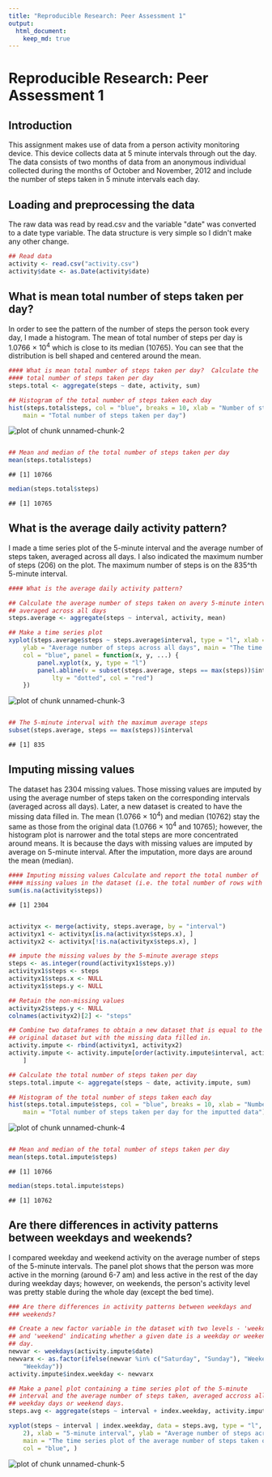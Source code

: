 ```yaml
---
title: "Reproducible Research: Peer Assessment 1"
output: 
  html_document:
    keep_md: true
---
```


Reproducible Research: Peer Assessment 1
========================================================

## Introduction  

This assignment makes use of data from a person activity monitoring device. This device collects data at 5 minute intervals through out the day. The data consists  of two months of data from an anonymous individual collected during the months of October and November, 2012 and include the number of steps taken in 5 minute intervals each day.
  
## Loading and preprocessing the data

The raw data was read by read.csv and the variable "date" was converted to a date type variable. The data structure is very simple so I didn't make any other change.
  

```r
## Read data
activity <- read.csv("activity.csv")
activity$date <- as.Date(activity$date)
```

  

## What is mean total number of steps taken per day?

In order to see the pattern of the number of steps the person took every day, I made a histogram. The mean of total number of steps per day is 1.0766 &times; 10<sup>4</sup> which is close to its median (10765).  You can see that the distribution is bell shaped and centered around the mean. 
   

```r
#### What is mean total number of steps taken per day?  Calculate the
#### total number of steps taken per day
steps.total <- aggregate(steps ~ date, activity, sum)

## Histogram of the total number of steps taken each day
hist(steps.total$steps, col = "blue", breaks = 10, xlab = "Number of steps", 
    main = "Total number of steps taken per day")
```

![plot of chunk unnamed-chunk-2](figure/unnamed-chunk-2.png) 

```r

## Mean and median of the total number of steps taken per day
mean(steps.total$steps)
```

```
## [1] 10766
```

```r
median(steps.total$steps)
```

```
## [1] 10765
```



## What is the average daily activity pattern?
   
I made a time series plot of the 5-minute interval and the average number of steps taken, averaged across all days. I also indicated the maximum number of steps (206) on the plot. The maximum number of steps is on the 835^th 5-minute interval.    
   

```r
#### What is the average daily activity pattern?

## Calculate the average number of steps taken on avery 5-minute interval,
## averaged across all days
steps.average <- aggregate(steps ~ interval, activity, mean)

## Make a time series plot
xyplot(steps.average$steps ~ steps.average$interval, type = "l", xlab = "5-minute interval", 
    ylab = "Average number of steps across all days", main = "The time series plot of the average number of steps taken on avery 5-minute interval", 
    col = "blue", panel = function(x, y, ...) {
        panel.xyplot(x, y, type = "l")
        panel.abline(v = subset(steps.average, steps == max(steps))$interval, 
            lty = "dotted", col = "red")
    })
```

![plot of chunk unnamed-chunk-3](figure/unnamed-chunk-3.png) 

```r

## The 5-minute interval with the maximum average steps
subset(steps.average, steps == max(steps))$interval
```

```
## [1] 835
```

   

## Imputing missing values

The dataset has 2304 missing values. Those missing values are imputed by using the average number of steps taken on the corresponding intervals (averaged across all days). Later, a new dataset is created to have the missing data filled in. The mean (1.0766 &times; 10<sup>4</sup>) and median (10762) stay the same as those from the original data (1.0766 &times; 10<sup>4</sup> and 10765); however, the histogram plot is narrower and the total steps are more concentrated around means. It is because the days with missing values are imputed by average on 5-minute interval. After the imputation, more days are around the mean (median).
   

```r
#### Imputing missing values Calculate and report the total number of
#### missing values in the dataset (i.e. the total number of rows with NA
sum(is.na(activity$steps))
```

```
## [1] 2304
```

```r

activityx <- merge(activity, steps.average, by = "interval")
activityx1 <- activityx[is.na(activityx$steps.x), ]
activityx2 <- activityx[!is.na(activityx$steps.x), ]

## impute the missing values by the 5-minute average steps
steps <- as.integer(round(activityx1$steps.y))
activityx1$steps <- steps
activityx1$steps.x <- NULL
activityx1$steps.y <- NULL

## Retain the non-missing values
activityx2$steps.y <- NULL
colnames(activityx2)[2] <- "steps"

## Combine two dataframes to obtain a new dataset that is equal to the
## original dataset but with the missing data filled in.
activity.impute <- rbind(activityx1, activityx2)
activity.impute <- activity.impute[order(activity.impute$interval, activity.impute$date), 
    ]

## Calculate the total number of steps taken per day
steps.total.impute <- aggregate(steps ~ date, activity.impute, sum)

## Histogram of the total number of steps taken each day
hist(steps.total.impute$steps, col = "blue", breaks = 10, xlab = "Number of steps", 
    main = "Total number of steps taken per day for the imputted data")
```

![plot of chunk unnamed-chunk-4](figure/unnamed-chunk-4.png) 

```r

## Mean and median of the total number of steps taken per day
mean(steps.total.impute$steps)
```

```
## [1] 10766
```

```r
median(steps.total.impute$steps)
```

```
## [1] 10762
```

   

## Are there differences in activity patterns between weekdays and weekends?
I compared weekday and weekend activity on the average number of steps of the 5-minute intervals. The panel plot shows that the person was more active in the morning (around 6-7 am) and less active in the rest of the day during weekday days; however, on weekends, the person's activity level was pretty stable during the whole day (except the bed time). 


```r
### Are there differences in activity patterns between weekdays and
### weekends?

## Create a new factor variable in the dataset with two levels - 'weekday'
## and 'weekend' indicating whether a given date is a weekday or weekend
## day.
newvar <- weekdays(activity.impute$date)
newvarx <- as.factor(ifelse(newvar %in% c("Saturday", "Sunday"), "Weekend", 
    "Weekday"))
activity.impute$index.weekday <- newvarx

## Make a panel plot containing a time series plot of the 5-minute
## interval and the average number of steps taken, averaged accross all
## weekday days or weekend days.
steps.avg <- aggregate(steps ~ interval + index.weekday, activity.impute, mean)

xyplot(steps ~ interval | index.weekday, data = steps.avg, type = "l", layout = c(1, 
    2), xlab = "5-minute interval", ylab = "Average number of steps across all days", 
    main = "The time series plot of the average number of steps taken on avery 5-minute interval", 
    col = "blue", )
```

![plot of chunk unnamed-chunk-5](figure/unnamed-chunk-5.png) 


